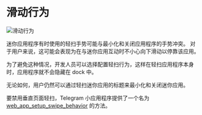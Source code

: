 # 滑动行为

![滑动行为](/functionality/swipe-behavior.png)

迷你应用程序有时使用的轻扫手势可能与最小化和关闭应用程序的手势冲突。
对于用户来说，这可能会表现为在与迷你应用互动时不小心向下滑动以停靠该应用。

为了避免这种情况，开发人员可以选择配置轻扫行为，这样在轻扫应用程序本身时，应用程序就不会隐藏在 dock 中。

无论如何，用户仍然可以通过轻扫迷你应用的标题来最小化和关闭迷你应用。

要禁用垂直页面轻扫，Telegram 小应用程序提供了一个名为 [web_app_setup_swipe_behavior](methods.md#web-app-setup-swipe-behavior) 的方法。

